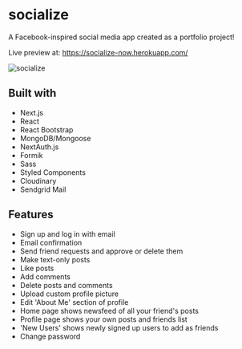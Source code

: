# socialize

A Facebook-inspired social media app created as a portfolio project!

Live preview at: https://socialize-now.herokuapp.com/

![socialize](https://user-images.githubusercontent.com/76662370/140469261-9aa128e7-5e35-4058-b454-fd5c2d0f2813.gif)

## Built with

- Next.js
- React
- React Bootstrap
- MongoDB/Mongoose
- NextAuth.js
- Formik
- Sass
- Styled Components
- Cloudinary
- Sendgrid Mail

## Features

- Sign up and log in with email
- Email confirmation
- Send friend requests and approve or delete them
- Make text-only posts
- Like posts
- Add comments
- Delete posts and comments
- Upload custom profile picture
- Edit 'About Me' section of profile
- Home page shows newsfeed of all your friend's posts
- Profile page shows your own posts and friends list
- 'New Users' shows newly signed up users to add as friends
- Change password
